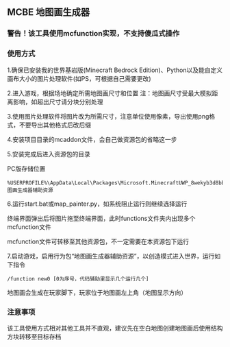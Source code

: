 ## MCBE 地图画生成器

### 警告！该工具使用mcfunction实现，不支持傻瓜式操作

### 使用方式

1.确保已安装我的世界基岩版(Minecraft Bedrock Edition)、Python以及能自定义画布大小的图片处理软件(如PS，可根据自己需要更改)

2.进入游戏，根据场地确定所需地图画尺寸和位置
注：地图画尺寸受最大模拟距离影响，如超出尺寸请分块分别处理

3.使用图片处理软件将图片改为所需尺寸，注意单位使用像素，导出使用png格式，不要导出其他格式后改后缀

4.安装项目目录的mcaddon文件，会自己做资源包的省略这一步

5.安装完成后进入资源包的目录

PC版存储位置
```
%USERPROFILE%\AppData\Local\Packages\Microsoft.MinecraftUWP_8wekyb3d8bbwe\LocalState\games\com.mojang\behavior_packs\地图画生成器辅助资源
```
6.运行start.bat或map_painter.py，如系统阻止运行则继续选择运行

终端界面弹出后将图片拖至终端界面，此时functions文件夹内出现多个mcfunction文件

mcfunction文件可转移至其他资源包，不一定需要在本资源包下运行

7.启动游戏，启用行为包“地图画生成器辅助资源”，以创造模式进入世界，运行如下指令
```
/function new0 [0为序号，代码辅助里显示几个运行几个]
```
地图画会生成在玩家脚下，玩家位于地图画左上角（地图显示方向）

### 注意事项

该工具使用方式相对其他工具并不直观，建议先在空白地图创建地图画后使用结构方块转移至目标存档
